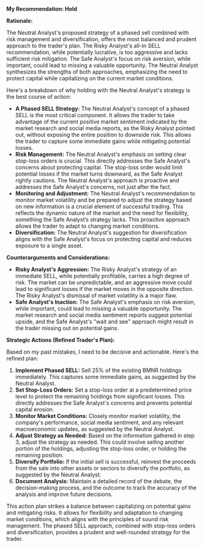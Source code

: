 **My Recommendation: Hold**

**Rationale:**

The Neutral Analyst's proposed strategy of a phased sell combined with risk management and diversification, offers the most balanced and prudent approach to the trader's plan. The Risky Analyst's all-in SELL recommendation, while potentially lucrative, is too aggressive and lacks sufficient risk mitigation. The Safe Analyst's focus on risk aversion, while important, could lead to missing a valuable opportunity. The Neutral Analyst synthesizes the strengths of both approaches, emphasizing the need to protect capital while capitalizing on the current market conditions.

Here's a breakdown of why holding with the Neutral Analyst's strategy is the best course of action:

*   **A Phased SELL Strategy:** The Neutral Analyst's concept of a phased SELL is the most critical component. It allows the trader to take advantage of the current positive market sentiment indicated by the market research and social media reports, as the Risky Analyst pointed out, without exposing the entire position to downside risk. This allows the trader to capture some immediate gains while mitigating potential losses.
*   **Risk Management:** The Neutral Analyst's emphasis on setting clear stop-loss orders is crucial. This directly addresses the Safe Analyst's concerns about protecting capital. The stop-loss order would limit potential losses if the market turns downward, as the Safe Analyst rightly cautions. The Neutral Analyst's approach is proactive and addresses the Safe Analyst's concerns, not just after the fact.
*   **Monitoring and Adjustment:** The Neutral Analyst's recommendation to monitor market volatility and be prepared to adjust the strategy based on new information is a crucial element of successful trading. This reflects the dynamic nature of the market and the need for flexibility, something the Safe Analyst’s strategy lacks. This proactive approach allows the trader to adapt to changing market conditions.
*   **Diversification:** The Neutral Analyst's suggestion for diversification aligns with the Safe Analyst's focus on protecting capital and reduces exposure to a single asset.

**Counterarguments and Considerations:**

*   **Risky Analyst's Aggression:** The Risky Analyst's strategy of an immediate SELL, while potentially profitable, carries a high degree of risk. The market can be unpredictable, and an aggressive move could lead to significant losses if the market moves in the opposite direction. The Risky Analyst's dismissal of market volatility is a major flaw.
*   **Safe Analyst's Inaction:** The Safe Analyst's emphasis on risk aversion, while important, could lead to missing a valuable opportunity. The market research and social media sentiment reports suggest potential upside, and the Safe Analyst's "wait and see" approach might result in the trader missing out on potential gains.

**Strategic Actions (Refined Trader's Plan):**

Based on my past mistakes, I need to be decisive and actionable. Here's the refined plan:

1.  **Implement Phased SELL:** Sell 25% of the existing BMNR holdings immediately. This captures some immediate gains, as suggested by the Neutral Analyst.
2.  **Set Stop-Loss Orders:** Set a stop-loss order at a predetermined price level to protect the remaining holdings from significant losses. This directly addresses the Safe Analyst's concerns and prevents potential capital erosion.
3.  **Monitor Market Conditions:** Closely monitor market volatility, the company's performance, social media sentiment, and any relevant macroeconomic updates, as suggested by the Neutral Analyst.
4.  **Adjust Strategy as Needed:** Based on the information gathered in step 3, adjust the strategy as needed. This could involve selling another portion of the holdings, adjusting the stop-loss order, or holding the remaining position.
5.  **Diversify Portfolio:** If the initial sell is successful, reinvest the proceeds from the sale into other assets or sectors to diversify the portfolio, as suggested by the Neutral Analyst.
6.  **Document Analysis:** Maintain a detailed record of the debate, the decision-making process, and the outcome to track the accuracy of the analysis and improve future decisions.

This action plan strikes a balance between capitalizing on potential gains and mitigating risks. It allows for flexibility and adaptation to changing market conditions, which aligns with the principles of sound risk management. The phased SELL approach, combined with stop-loss orders and diversification, provides a prudent and well-rounded strategy for the trader.